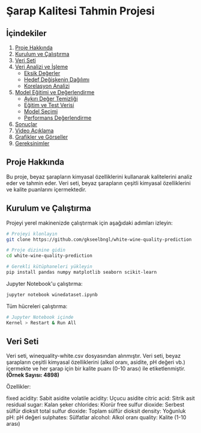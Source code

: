 # Şarap Kalitesi Tahmin Projesi

## İçindekiler
1. [Proje Hakkında](#proje-hakkında)
2. [Kurulum ve Çalıştırma](#kurulum-ve-çalıştırma)
3. [Veri Seti](#veri-seti)
4. [Veri Analizi ve İşleme](#veri-analizi-ve-işleme)
   - [Eksik Değerler](#eksik-değerler)
   - [Hedef Değişkenin Dağılımı](#hedef-değişkenin-dağılımı)
   - [Korelasyon Analizi](#korelasyon-analizi)
5. [Model Eğitimi ve Değerlendirme](#model-eğitimi-ve-değerlendirme)
   - [Aykırı Değer Temizliği](#aykırı-değer-temizliği)
   - [Eğitim ve Test Verisi](#eğitim-ve-test-verisi)
   - [Model Seçimi](#model-seçimi)
   - [Performans Değerlendirme](#performans-değerlendirme)
6. [Sonuçlar](#sonuçlar)
7. [Video Açıklama](#video-açıklama)
8. [Grafikler ve Görseller](#grafikler-ve-görseller)
9. [Gereksinimler](#gereksinimler)

## Proje Hakkında

Bu proje, beyaz şarapların kimyasal özelliklerini kullanarak kalitelerini analiz eder ve tahmin eder. Veri seti, beyaz şarapların çeşitli kimyasal özelliklerini ve kalite puanlarını içermektedir.

## Kurulum ve Çalıştırma

Projeyi yerel makinenizde çalıştırmak için aşağıdaki adımları izleyin:

```bash
# Projeyi klonlayın
git clone https://github.com/gkseelbngl/white-wine-quality-prediction

# Proje dizinine gidin
cd white-wine-quality-prediction

# Gerekli kütüphaneleri yükleyin
pip install pandas numpy matplotlib seaborn scikit-learn
```
Jupyter Notebook'u çalıştırma:

```bash
jupyter notebook winedataset.ipynb
```
Tüm hücreleri çalıştırma:

```bash
# Jupyter Notebook içinde
Kernel > Restart & Run All
```


## Veri Seti

Veri seti, winequality-white.csv dosyasından alınmıştır. Veri seti, beyaz şarapların çeşitli kimyasal özelliklerini (alkol oranı, asidite, pH değeri vb.) içermekte ve her şarap için bir kalite puanı (0-10 arası) ile etiketlenmiştir. **(Örnek Sayısı: 4898)**

Özellikler:

fixed acidity: Sabit asidite
volatile acidity: Uçucu asidite
citric acid: Sitrik asit
residual sugar: Kalan şeker
chlorides: Klorür
free sulfur dioxide: Serbest sülfür dioksit
total sulfur dioxide: Toplam sülfür dioksit
density: Yoğunluk
pH: pH değeri
sulphates: Sülfatlar
alcohol: Alkol oranı
quality: Kalite (1-10 arası)
